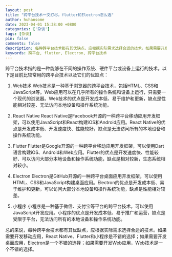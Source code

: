 ```yaml
---
layout: post
title: "跨平台技术一文打尽，flutter和Electron怎么选"
author: huhansome
date: 2023-04-01 15:38:00 +0800
categories: ['杂谈']
tags: [杂谈]
pin: false
comments: false
description: 每种跨平台技术都有其优缺点，应根据实际需求选择合适的技术。如果需要开发移动应用，React Native、Flutter和小程序是不错的选择；如果需要开发桌面应用，Electron是一个不错的选择；如果需要开发Web应用，Web技术是一个不错的选择。
keywords: 跨平台, flutter, Electron, 跨平台技术
---
```


跨平台技术指的是一种能够在不同的操作系统、硬件平台或设备上运行的技术。以下是目前比较常用的跨平台技术以及它们的优缺点：

1. Web技术
Web技术是一种基于浏览器的跨平台技术，包括HTML、CSS和JavaScript等。Web应用可以在几乎所有的操作系统和设备上运行，只需要一个现代的浏览器。Web技术的优点是开发成本低、易于维护和更新，缺点是性能相对较差、无法访问本地设备和操作系统功能。

2. React Native
React Native是Facebook开源的一种跨平台移动应用开发框架，可以使用JavaScript和React构建iOS和Android应用。React Native的优点是开发成本低、开发速度快、性能较好，缺点是无法访问所有的本地设备和操作系统功能。

3. Flutter
Flutter是Google开源的一种跨平台移动应用开发框架，可以使用Dart语言构建iOS、Android和Web应用。Flutter的优点是开发速度快、性能较好、可以访问大部分本地设备和操作系统功能，缺点是相对较新，生态系统相对较小。

4. Electron
Electron是GitHub开源的一种跨平台桌面应用开发框架，可以使用HTML、CSS和JavaScript构建桌面应用。Electron的优点是开发成本低、易于维护和更新，可以访问大部分本地设备和操作系统功能，缺点是性能相对较差。

5. 小程序
小程序是一种基于微信、支付宝等平台的跨平台技术，可以使用JavaScript开发应用。小程序的优点是开发成本低、易于推广和运营，缺点是受限于平台，无法访问所有的本地设备和操作系统功能。

总的来说，每种跨平台技术都有其优缺点，应根据实际需求选择合适的技术。如果需要开发移动应用，React Native、Flutter和小程序是不错的选择；如果需要开发桌面应用，Electron是一个不错的选择；如果需要开发Web应用，Web技术是一个不错的选择。
